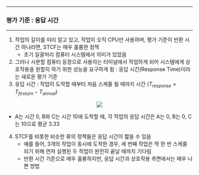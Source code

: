 -----
### 평가 기준 : 응답 시간
-----
1. 작업의 길이를 미리 알고 있고, 작업이 오직 CPU만 사용하며, 평가 기준이 반환 시간 하나라면, STCF는 매우 훌륭한 정책
   - 초기 일괄처리 컴퓨터 시스템에서 의미가 있었음
2. 그러나 시분할 컴퓨터 등장으로 사용자는 터미널에서 작업하게 되어 시스템에게 상호작용을 원할히 하기 위한 성능을 요구하게 됨 : 응답 시간(Response Time)이라는 새로운 평가 기준
3. 응답 시간 : 작업이 도착할 때부터 처음 스케줄 될 때까지 시간 ($T_{response} = T_{firsturn} - T_{arrival}$)
<div align="center">
<img src="https://github.com/user-attachments/assets/6be40b64-2451-4f18-a3cc-b5ffb3eaad7b">
</div>

   - A는 시간 0, B와 C는 시간 10에 도착할 때, 각 작업의 응답 시간은 A는 0, B는 0, C는 10으로 평균 3.33

4. STCF를 비롯한 비슷한 류의 정책들은 응답 시간이 짧을 수 있음
   - 예를 들어, 3개의 작업이 동시에 도착한 경우, 세 번째 작업은 딱 한 번 스케줄 되기 위해 먼저 실행된 두 작업이 완전히 끝날 때까지 기다림
   - 반환 시간 기준으로 매우 훌륭하지만, 응답 시간과 상호작용 측면에서는 매우 나쁜 방법
  
